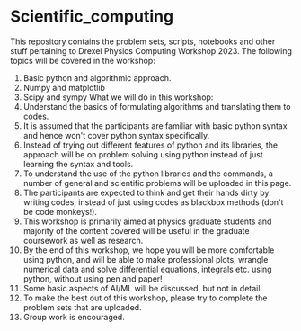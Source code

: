 # Scientific_computing
This repository contains the problem sets, scripts, notebooks and other stuff pertaining to Drexel Physics Computing Workshop 2023.
The following topics will be covered in the workshop:
1. Basic python and algorithmic approach.
2. Numpy and matplotlib 
4. Scipy and sympy 
What we will do in this workshop:
1. Understand the basics of formulating algorithms and translating them to codes.
2. It is assumed that the participants are familiar with basic python syntax and hence won't cover python syntax specifically.
3. Instead of trying out different features of python and its libraries, the approach will be on problem solving using python instead of just learning the syntax and tools.
4. To understand the use of the python libraries and the commands, a number of general and scientific problems will be uploaded in this page.
5. The participants are expected to think and get their hands dirty by writing codes, instead of just using codes as blackbox methods (don't be code monkeys!).
6. This workshop is primarily aimed at physics graduate students and majority of the content covered will be useful in the graduate coursework as well as research.
7. By the end of this workshop, we hope you will be more comfortable using python, and will be able to make professional plots, wrangle numerical data and solve differential equations, integrals etc. using python, without using pen and paper!
8. Some basic aspects of AI/ML will be discussed, but not in detail.
9. To make the best out of this workshop, please try to complete the problem sets that are uploaded.
10. Group work is encouraged.


   
